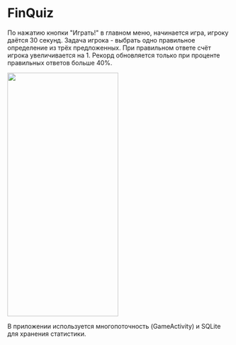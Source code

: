 # FinQuiz
По нажатию кнопки "Играть!" в главном меню, начинается игра, игроку даётся 30 секунд. 
Задача игрока - выбрать одно правильное определение из трёх предложенных. 
При правильном ответе счёт игрока увеличивается на 1.
Рекорд обновляется только при проценте правильных ответов больше 40%.

<img src="https://github.com/MironBano/FinQuiz/blob/main/Example.gif" width="250" height="550" />

В приложении используется многопоточность (GameActivity) и SQLite для хранения статистики.

